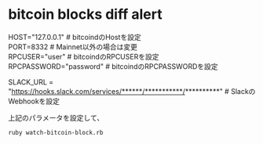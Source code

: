 # bitcoin blocks diff alert

HOST="127.0.0.1"    # bitcoindのHostを設定<br>
PORT=8332             # Mainnet以外の場合は変更<br>
RPCUSER="user"          # bitcoindのRPCUSERを設定<br>
RPCPASSWORD="password"      # bitcoindのRPCPASSWORDを設定<br>

SLACK_URL = "https://hooks.slack.com/services/******/***********/**********"     # SlackのWebhookを設定

上記のパラメータを設定して、

```
ruby watch-bitcoin-block.rb
```
